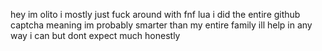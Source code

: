 hey im olito
i mostly just fuck around with fnf lua
i did the entire github captcha meaning im probably smarter than my entire family
ill help in any way i can but dont expect much honestly
